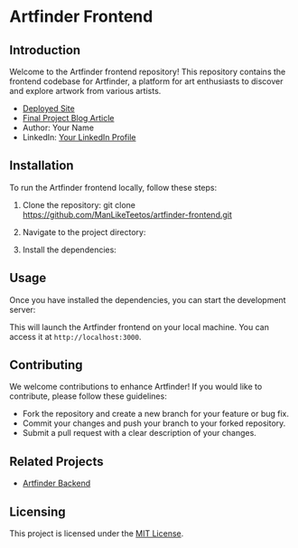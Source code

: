 # Artfinder Frontend

## Introduction
Welcome to the Artfinder frontend repository! This repository contains the frontend codebase for Artfinder, a platform for art enthusiasts to discover and explore artwork from various artists.

- [Deployed Site](https://manliketeetos.github.io/ArtFinderLanding/)
- [Final Project Blog Article](https://medium.com/@tolu.mastermindz/unveiling-the-artfinder-portfolio-project-a-solo-full-stack-development-journey-b562bab4f9f7)
- Author: Your Name
- LinkedIn: [Your LinkedIn Profile](https://www.linkedin.com/in/ade-ojo-toluwanimi/)

## Installation
To run the Artfinder frontend locally, follow these steps:

1. Clone the repository:
git clone https://github.com/ManLikeTeetos/artfinder-frontend.git

2. Navigate to the project directory:
3. Install the dependencies:

## Usage
Once you have installed the dependencies, you can start the development server:


This will launch the Artfinder frontend on your local machine. You can access it at `http://localhost:3000`.

## Contributing
We welcome contributions to enhance Artfinder! If you would like to contribute, please follow these guidelines:
- Fork the repository and create a new branch for your feature or bug fix.
- Commit your changes and push your branch to your forked repository.
- Submit a pull request with a clear description of your changes.

## Related Projects
- [Artfinder Backend](https://github.com/ManLikeTeetos/artFinder_Back)


## Licensing
This project is licensed under the [MIT License](LICENSE).
